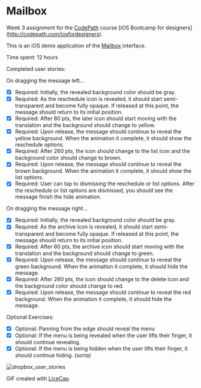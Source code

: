 # Mailbox

Week 3 assignment for the [CodePath](http://www.codepath.com) course [iOS Bootcamp for designers] (http://codepath.com/iosfordesigners).
  
This is an iOS demo application of the [Mailbox](http://www.mailboxapp.com/) interface. 

Time spent: 12 hours

Completed user stories:

On dragging the message left...
 * [x] Required: Initially, the revealed background color should be gray.
 * [x] Required: As the reschedule icon is revealed, it should start semi-transparent and become fully opaque. If released at this point, the message should return to its initial position.
 * [x] Required: After 60 pts, the later icon should start moving with the translation and the background should change to yellow.
 * [x] Required: Upon release, the message should continue to reveal the yellow background. When the animation it complete, it should show the reschedule options.
 * [x] Required: After 260 pts, the icon should change to the list icon and the background color should change to brown.
 * [x] Required: Upon release, the message should continue to reveal the brown background. When the animation it complete, it should show the list options.
 * [x] Required: User can tap to dismissing the reschedule or list options. After the reschedule or list options are dismissed, you should see the message finish the hide animation.

On dragging the message right...
 * [x] Required: Initially, the revealed background color should be gray.
 * [x] Required: As the archive icon is revealed, it should start semi-transparent and become fully opaque. If released at this point, the message should return to its initial position.
 * [x] Required: After 60 pts, the archive icon should start moving with the translation and the background should change to green.
 * [x] Required: Upon release, the message should continue to reveal the green background. When the animation it complete, it should hide the message.
 * [x] Required: After 260 pts, the icon should change to the delete icon and the background color should change to red.
 * [x] Required: Upon release, the message should continue to reveal the red background. When the animation it complete, it should hide the message.

Optional Exercises:
 * [x] Optional: Panning from the edge should reveal the menu
 * [x] Optional: If the menu is being revealed when the user lifts their finger, it should continue revealing.
 * [x] Optional: If the menu is being hidden when the user lifts their finger, it should continue hiding. (sorta)
 
![dropbox_user_stories](https://cloud.githubusercontent.com/assets/1504818/6102356/c9f57f5a-afe9-11e4-89ac-d4a319665c92.gif)

GIF created with [LiceCap](http://www.cockos.com/licecap/).
